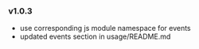 ### v1.0.3
- use corresponding js module namespace for events
- updated events section in usage/README.md